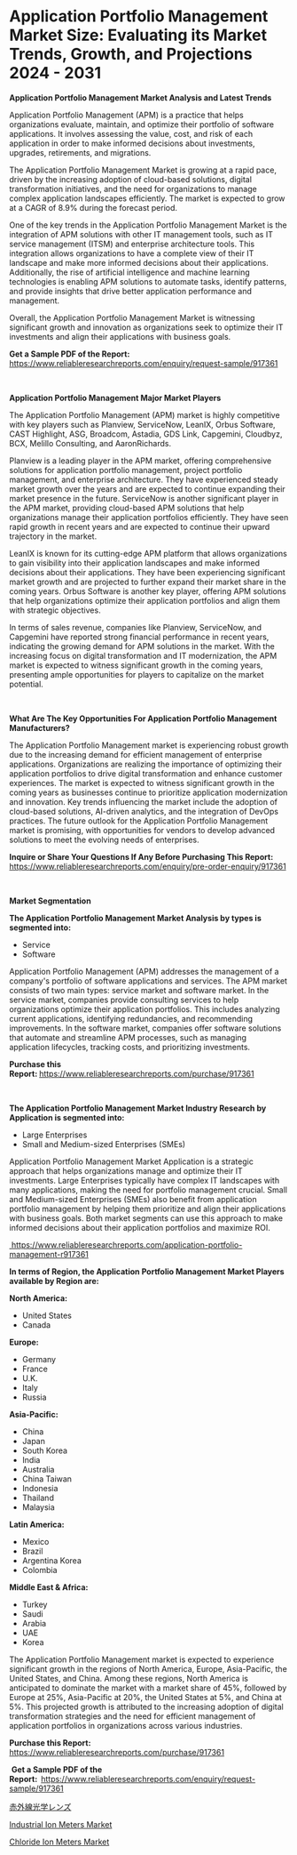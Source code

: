 <p><h1>Application Portfolio Management Market Size: Evaluating its Market Trends, Growth, and Projections 2024 - 2031</h1></p><p><strong>Application Portfolio Management Market Analysis and Latest Trends</strong></p>
<p><p>Application Portfolio Management (APM) is a practice that helps organizations evaluate, maintain, and optimize their portfolio of software applications. It involves assessing the value, cost, and risk of each application in order to make informed decisions about investments, upgrades, retirements, and migrations.</p><p>The Application Portfolio Management Market is growing at a rapid pace, driven by the increasing adoption of cloud-based solutions, digital transformation initiatives, and the need for organizations to manage complex application landscapes efficiently. The market is expected to grow at a CAGR of 8.9% during the forecast period.</p><p>One of the key trends in the Application Portfolio Management Market is the integration of APM solutions with other IT management tools, such as IT service management (ITSM) and enterprise architecture tools. This integration allows organizations to have a complete view of their IT landscape and make more informed decisions about their applications. Additionally, the rise of artificial intelligence and machine learning technologies is enabling APM solutions to automate tasks, identify patterns, and provide insights that drive better application performance and management.</p><p>Overall, the Application Portfolio Management Market is witnessing significant growth and innovation as organizations seek to optimize their IT investments and align their applications with business goals.</p></p>
<p><strong>Get a Sample PDF of the Report:&nbsp;</strong> <a href="https://www.reliableresearchreports.com/enquiry/request-sample/917361">https://www.reliableresearchreports.com/enquiry/request-sample/917361</a></p>
<p>&nbsp;</p>
<p><strong>Application Portfolio Management Major Market Players</strong></p>
<p><p>The Application Portfolio Management (APM) market is highly competitive with key players such as Planview, ServiceNow, LeanIX, Orbus Software, CAST Highlight, ASG, Broadcom, Astadia, GDS Link, Capgemini, Cloudbyz, BCX, Melillo Consulting, and AaronRichards. </p><p>Planview is a leading player in the APM market, offering comprehensive solutions for application portfolio management, project portfolio management, and enterprise architecture. They have experienced steady market growth over the years and are expected to continue expanding their market presence in the future. ServiceNow is another significant player in the APM market, providing cloud-based APM solutions that help organizations manage their application portfolios efficiently. They have seen rapid growth in recent years and are expected to continue their upward trajectory in the market.</p><p>LeanIX is known for its cutting-edge APM platform that allows organizations to gain visibility into their application landscapes and make informed decisions about their applications. They have been experiencing significant market growth and are projected to further expand their market share in the coming years. Orbus Software is another key player, offering APM solutions that help organizations optimize their application portfolios and align them with strategic objectives.</p><p>In terms of sales revenue, companies like Planview, ServiceNow, and Capgemini have reported strong financial performance in recent years, indicating the growing demand for APM solutions in the market. With the increasing focus on digital transformation and IT modernization, the APM market is expected to witness significant growth in the coming years, presenting ample opportunities for players to capitalize on the market potential.</p></p>
<p>&nbsp;</p>
<p><strong>What Are The Key Opportunities For Application Portfolio Management Manufacturers?</strong></p>
<p><p>The Application Portfolio Management market is experiencing robust growth due to the increasing demand for efficient management of enterprise applications. Organizations are realizing the importance of optimizing their application portfolios to drive digital transformation and enhance customer experiences. The market is expected to witness significant growth in the coming years as businesses continue to prioritize application modernization and innovation. Key trends influencing the market include the adoption of cloud-based solutions, AI-driven analytics, and the integration of DevOps practices. The future outlook for the Application Portfolio Management market is promising, with opportunities for vendors to develop advanced solutions to meet the evolving needs of enterprises.</p></p>
<p><strong>Inquire or Share Your Questions If Any Before Purchasing This Report:</strong> <a href="https://www.reliableresearchreports.com/enquiry/pre-order-enquiry/917361">https://www.reliableresearchreports.com/enquiry/pre-order-enquiry/917361</a></p>
<p>&nbsp;</p>
<p><strong>Market Segmentation</strong></p>
<p><strong>The Application Portfolio Management Market Analysis by types is segmented into:</strong></p>
<p><ul><li>Service</li><li>Software</li></ul></p>
<p><p>Application Portfolio Management (APM) addresses the management of a company's portfolio of software applications and services. The APM market consists of two main types: service market and software market. In the service market, companies provide consulting services to help organizations optimize their application portfolios. This includes analyzing current applications, identifying redundancies, and recommending improvements. In the software market, companies offer software solutions that automate and streamline APM processes, such as managing application lifecycles, tracking costs, and prioritizing investments.</p></p>
<p><strong>Purchase this Report:&nbsp;</strong><a href="https://www.reliableresearchreports.com/purchase/917361">https://www.reliableresearchreports.com/purchase/917361</a></p>
<p>&nbsp;</p>
<p><strong>The Application Portfolio Management Market Industry Research by Application is segmented into:</strong></p>
<p><ul><li>Large Enterprises</li><li>Small and Medium-sized Enterprises (SMEs)</li></ul></p>
<p><p>Application Portfolio Management Market Application is a strategic approach that helps organizations manage and optimize their IT investments. Large Enterprises typically have complex IT landscapes with many applications, making the need for portfolio management crucial. Small and Medium-sized Enterprises (SMEs) also benefit from application portfolio management by helping them prioritize and align their applications with business goals. Both market segments can use this approach to make informed decisions about their application portfolios and maximize ROI.</p></p>
<p><a href="https://www.reliableresearchreports.com/application-portfolio-management-r917361">&nbsp;https://www.reliableresearchreports.com/application-portfolio-management-r917361</a></p>
<p><strong>In terms of Region, the Application Portfolio Management Market Players available by Region are:</strong></p>
<p>
    <p> <strong> North America: </strong>
        <ul>
            <li>United States</li>
            <li>Canada</li>
        </ul>
        </p> 
    <p> <strong> Europe: </strong>
        <ul>
            <li>Germany</li>
            <li>France</li>
            <li>U.K.</li>
            <li>Italy</li>
            <li>Russia</li>
        </ul>
        </p> 
    <p> <strong> Asia-Pacific: </strong>
        <ul>
            <li>China</li>
            <li>Japan</li>
            <li>South Korea</li>
            <li>India</li>
            <li>Australia</li>
            <li>China Taiwan</li>
            <li>Indonesia</li>
            <li>Thailand</li>
            <li>Malaysia</li>
        </ul>
        </p> 
    <p> <strong> Latin America: </strong>
        <ul>
            <li>Mexico</li>
            <li>Brazil</li>
            <li>Argentina Korea</li>
            <li>Colombia</li>
        </ul>
        </p> 
    <p> <strong> Middle East & Africa: </strong>
        <ul>
            <li>Turkey</li>
            <li>Saudi</li>
            <li>Arabia</li>
            <li>UAE</li>
            <li>Korea</li>
        </ul>
    </p>
    </p>
<p><p>The Application Portfolio Management market is expected to experience significant growth in the regions of North America, Europe, Asia-Pacific, the United States, and China. Among these regions, North America is anticipated to dominate the market with a market share of 45%, followed by Europe at 25%, Asia-Pacific at 20%, the United States at 5%, and China at 5%. This projected growth is attributed to the increasing adoption of digital transformation strategies and the need for efficient management of application portfolios in organizations across various industries.</p></p>
<p><strong>Purchase this Report: </strong><a href="https://www.reliableresearchreports.com/purchase/917361">https://www.reliableresearchreports.com/purchase/917361</a></p>
<p>&nbsp;<strong>Get a Sample PDF of the Report:&nbsp;&nbsp;</strong><a href="https://www.reliableresearchreports.com/enquiry/request-sample/917361">https://www.reliableresearchreports.com/enquiry/request-sample/917361</a></p>
<p><strong></strong></p>
<p><p><a href="https://github.com/FredaJerde/Market-Research-Report-List-1/blob/main/9219174170859.md">赤外線光学レンズ</a></p><p><a href="https://github.com/shotows/Market-Research-Report-List-3/blob/main/industrial-ion-meters-market.md">Industrial Ion Meters Market</a></p><p><a href="https://github.com/Sinjinluong3e0awx2m195k76/Market-Research-Report-List-3/blob/main/chloride-ion-meters-market.md">Chloride Ion Meters Market</a></p></p>